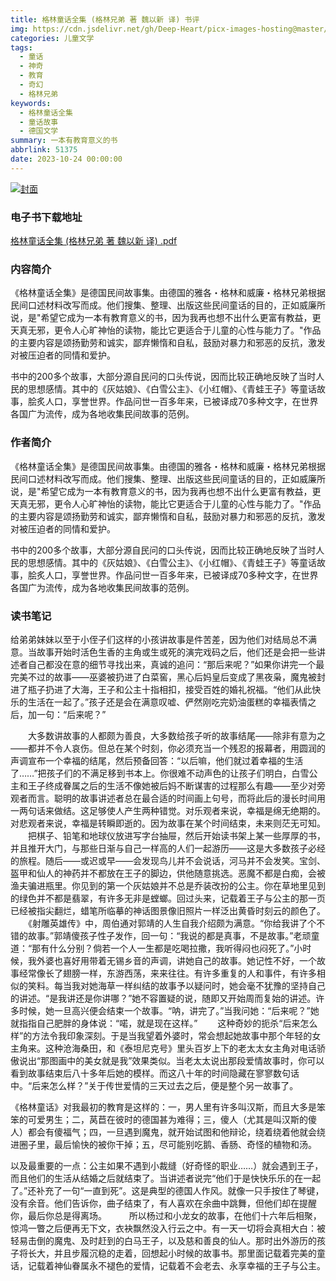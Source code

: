 ```yaml
---
title: 格林童话全集 (格林兄弟 著 魏以新 译) 书评
img: https://cdn.jsdelivr.net/gh/Deep-Heart/picx-images-hosting@master/boomments/格林童话全集.1wpj44pogqrk.webp
categories: 儿童文学
tags:
  - 童话
  - 神奇
  - 教育
  - 奇幻
  - 格林兄弟
keywords:
  - 格林童话全集
  - 童话故事
  - 德国文学
summary: 一本有教育意义的书
abbrlink: 51375
date: 2023-10-24 00:00:00
---
```


[![封面](https://cdn.jsdelivr.net/gh/Deep-Heart/picx-images-hosting@master/boomments/格林童话全集.1wpj44pogqrk.webp)]()
### 电子书下载地址
[格林童话全集 (格林兄弟 著 魏以新 译) .pdf](https://url57.ctfile.com/f/23765157-960584661-8f532f?p=9554)

### 内容简介
《格林童话全集》是德国民间故事集。由德国的雅各・格林和威廉・格林兄弟根据民间口述材料改写而成。他们搜集、整理、出版这些民间童话的目的，正如威廉所说，是"希望它成为一本有教育意义的书，因为我再也想不出什么更富有教益，更天真无邪，更令人心旷神怡的读物，能比它更适合于儿童的心性与能力了。"作品的主要内容是颂扬勤劳和诚实，鄙弃懒惰和自私，鼓励对暴力和邪恶的反抗，激发对被压迫者的同情和爱护。

书中的200多个故事，大部分源自民问的口头传说，因而比较正确地反映了当时人民的思想感情。其中的《灰姑娘》、《白雪公主》、《小红帽》、《青蛙王子》等童话故事，脍炙人口，享誉世界。作品问世一百多年来，已被译成70多种文字，在世界各国广为流传，成为各地收集民间故事的范例。

### 作者简介
《格林童话全集》是德国民间故事集。由德国的雅各・格林和威廉・格林兄弟根据民间口述材料改写而成。他们搜集、整理、出版这些民间童话的目的，正如威廉所说，是"希望它成为一本有教育意义的书，因为我再也想不出什么更富有教益，更天真无邪，更令人心旷神怡的读物，能比它更适合于儿童的心性与能力了。"作品的主要内容是颂扬勤劳和诚实，鄙弃懒惰和自私，鼓励对暴力和邪恶的反抗，激发对被压迫者的同情和爱护。

书中的200多个故事，大部分源自民问的口头传说，因而比较正确地反映了当时人民的思想感情。其中的《灰姑娘》、《白雪公主》、《小红帽》、《青蛙王子》等童话故事，脍炙人口，享誉世界。作品问世一百多年来，已被译成70多种文字，在世界各国广为流传，成为各地收集民间故事的范例。

### 读书笔记
给弟弟妹妹以至于小侄子们这样的小孩讲故事是件苦差，因为他们对结局总不满意。当故事开始时活色生香的主角或生或死的演完戏码之后，他们还是会把一些讲述者自己都没在意的细节寻找出来，真诚的追问：“那后来呢？”如果你讲完一个最完美不过的故事——巫婆被扔进了白菜窖，黑心后妈皇后变成了黑夜枭，魔鬼被封进了瓶子扔进了大海，王子和公主十指相扣，接受百姓的婚礼祝福。“他们从此快乐的生活在一起了。”孩子还是会在满意叹嘘、俨然刚吃完奶油蛋糕的幸福表情之后，加一句：“后来呢？”

　　大多数讲故事的人都颇为善良，大多数给孩子听的故事结尾——除非有意为之——都并不令人哀伤。但总在某个时刻，你必须充当一个残忍的报幕者，用圆润的声调宣布一个幸福的结尾，然后预备回答：“以后嘛，他们就过着幸福的生活了……”把孩子们的不满足移到书本上。你很难不动声色的让孩子们明白，白雪公主和王子终成眷属之后的生活不像她被后妈不断谋害的过程那么有趣——至少对旁观者而言。聪明的故事讲述者总在最合适的时间画上句号，而将此后的漫长时间用一两句话来做结。这足够使人产生两种错觉。对乐观者来说，幸福是绵无绝期的。对悲观者来说，幸福是转瞬即逝的。因为故事在某个时间结束，未来则茫无可知。
　　把棋子、铅笔和地球仪放进写字台抽屉，然后开始读书架上某一些厚厚的书，并且推开大门，与那些日渐与自己一样高的人们一起游历——这是大多数孩子必经的旅程。随后——或迟或早——会发现鸟儿并不会说话，河马并不会发笑。宝剑、盔甲和仙人的神药并不都放在王子的脚边，供他随意挑选。恶魔不都是白痴，会被渔夫骗进瓶里。你见到的第一个灰姑娘并不总是乔装改扮的公主。你在草地里见到的绿色并不都是翡翠，有许多无非是螳螂。回过头来，记载着王子与公主的那一页已经被指尖翻烂，蜡笔所临摹的神话图景像旧照片一样泛出黄昏时刻云的颜色了。
　　《射雕英雄传》中，周伯通对郭靖的人生自我介绍颇为满意。“你给我讲了个不错的故事。”郭靖傻孩子性子发作，回一句：“我说的都是真事，不是故事。”老顽童道：“那有什么分别？倘若一个人一生都是吃喝拉撒，我听得闷也闷死了。”小时候，我外婆也喜好用带着无锡乡音的声调，讲她自己的故事。她记性不好，一个故事经常像长了翅膀一样，东游西荡，来来往往。有许多重复的人和事件，有许多相似的笑料。每当我对她海草一样纠结的故事予以疑问时，她会毫不犹豫的坚持自己的讲述。“是我讲还是你讲哪？”她不容置疑的说，随即又开始周而复始的讲述。许多时候，她一旦高兴便会结束一个故事。“呐，讲完了。”当我问她：“后来呢？”她就指指自己肥胖的身体说：“喏，就是现在这样。”
　　这种奇妙的扼杀“后来怎么样”的方法令我印象深刻。于是当我望着外婆时，常会想起她故事中那个年轻的女主角来。这种沧海桑田，和《泰坦尼克号》里头百岁上下的老太太女主角对电话骄傲说出“那图画中的美女就是我”效果类似。当老太太说出那段爱情故事时，你可以看到故事结束后八十多年后她的模样。而这八十年的时间隐藏在寥寥数句话中。“后来怎么样？”关于传世爱情的三天过去之后，便是整个另一故事了。
　　


《格林童话》对我最初的教育是这样的：一，男人里有许多叫汉斯，而且大多是笨笨的可爱男生；二，莴苣在彼时的德国甚为难得；三，傻人（尤其是叫汉斯的傻人）都会有傻福气；四，一旦遇到魔鬼，就开始试图和他辩论，绕着绕着他就会绕进圈子里，最后愉快的被你干掉；五，尽可能别吃鹅、香肠、奇怪的植物和汤。

以及最重要的一点：公主如果不遇到小裁缝（好奇怪的职业……）就会遇到王子，而且他们的生活从结婚之后就结束了。当讲述者说完“他们于是快快乐乐的在一起了。”还补充了一句“一直到死”。这是典型的德国人作风。就像一只手按住了琴键，没有余音。他们告诉你，曲子结束了，有人喜欢在余曲中跳舞，但他们却在提醒你，最后你总是得离场。
　　
所以杨过和小龙女的故事，在他们十六年后相聚，惊鸿一瞥之后便再无下文，衣袂飘然没入行云之中。有一天一切将会真相大白：被轻易击倒的魔鬼、及时赶到的白马王子，以及慈和善良的仙人。那时出外游历的孩子将长大，并且步履沉稳的走着，回想起小时候的故事书。那里面记载着完美的童话，记载着神仙眷属永不褪色的爱情，记载着不会老去、永享幸福的王子与公主。
